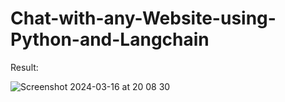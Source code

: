 # Chat-with-any-Website-using-Python-and-Langchain


Result:


![Screenshot 2024-03-16 at 20 08 30](https://github.com/redjules/Chat-with-any-Website-using-Python-and-Langchain-/assets/106017493/2cfb842f-f42b-4541-be0d-042f96d57684)
